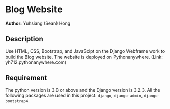 # Blog Website
**Author:** Yuhsiang (Sean) Hong

## Description
Use HTML, CSS, Bootstrap, and JavaScipt on the Django Webframe work to build the Blog website. The website is deployed on Pythonanywhere. (Link: yh712.pythonanywhere.com)

## Requirement
The python version is 3.8 or above and the Django version is 3.2.3. All the following packages are used in this project: `django`, `django-admin`, `django-bootstrap4`.

